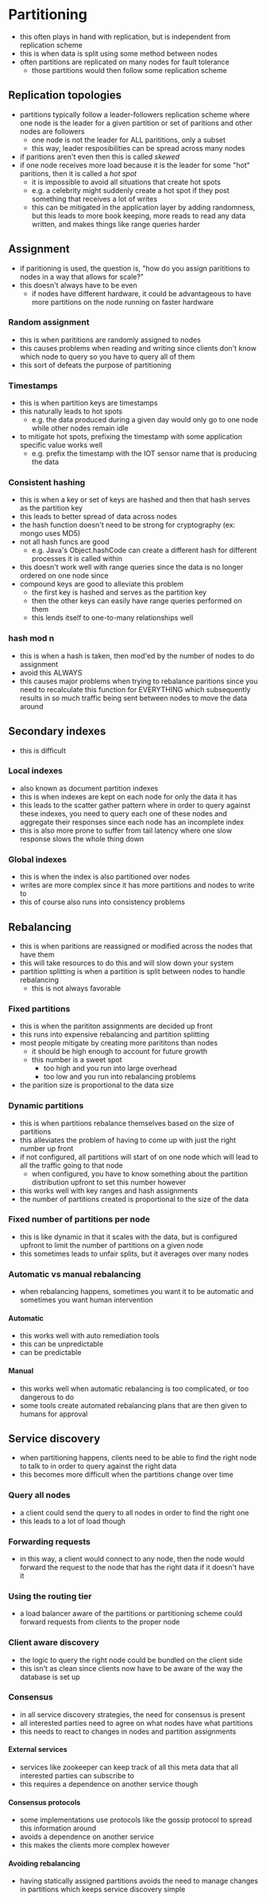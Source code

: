 # Partitioning

- this often plays in hand with replication, but is independent from replication scheme
- this is when data is split using some method between nodes
- often partitions are replicated on many nodes for fault tolerance
  - those partitions would then follow some replication scheme

## Replication topologies
- partitions typically follow a leader-followers replication scheme where one node is the leader for a given partition or set of paritions and other nodes are followers
  - one node is not the leader for ALL parititions, only a subset
  - this way, leader resposibilities can be spread across many nodes
- if paritions aren't even then this is called *skewed*
- if one node receives more load because it is the leader for some "hot" paritions, then it is called a *hot spot*
  - it is impossible to avoid all situations that create hot spots
  - e.g. a celebrity might suddenly create a hot spot if they post something that receives a lot of writes
  - this can be mitigated in the application layer by adding randomness, but this leads to more book keeping, more reads to read any data written, and makes things like range queries harder

## Assignment
- if paritioning is used, the question is, "how do you assign parititions to nodes in a way that allows for scale?"
- this doesn't always have to be even
  - if nodes have different hardware, it could be advantageous to have more partitions on the node running on faster hardware

### Random assignment
- this is when parititions are randomly assigned to nodes
- this causes problems when reading and writing since clients don't know which node to query so you have to query all of them
- this sort of defeats the purpose of partitioning

### Timestamps
- this is when partition keys are timestamps
- this naturally leads to hot spots
  - e.g. the data produced during a given day would only go to one node while other nodes remain idle
- to mitigate hot spots, prefixing the timestamp with some application specific value works well
  - e.g. prefix the timestamp with the IOT sensor name that is producing the data

### Consistent hashing
- this is when a key or set of keys are hashed and then that hash serves as the partition key
- this leads to better spread of data across nodes
- the hash function doesn't need to be strong for cryptography (ex: mongo uses MD5)
- not all hash funcs are good
  - e.g. Java's Object.hashCode can create a different hash for different processes it is called within
- this doesn't work well with range queries since the data is no longer ordered on one node since
- compound keys are good to alleviate this problem
  - the first key is hashed and serves as the partition key
  - then the other keys can easily have range queries performed on them
  - this lends itself to one-to-many relationships well

### hash mod n
- this is when a hash is taken, then mod'ed by the number of nodes to do assignment
- avoid this ALWAYS
- this causes major problems when trying to rebalance paritions since you need to recalculate this function for EVERYTHING which subsequently results in so much traffic being sent between nodes to move the data around

## Secondary indexes
- this is difficult

### Local indexes
- also known as document partition indexes
- this is when indexes are kept on each node for only the data it has
- this leads to the scatter gather pattern where in order to query against these indexes, you need to query each one of these nodes and aggregate their responses since each node has an incomplete index
- this is also more prone to suffer from tail latency where one slow response slows the whole thing down

### Global indexes
- this is when the index is also partitioned over nodes
- writes are more complex since it has more partitions and nodes to write to
- this of course also runs into consistency problems

## Rebalancing
- this is when paritions are reassigned or modified across the nodes that have them
- this will take resources to do this and will slow down your system
- partition splitting is when a partition is split between nodes to handle rebalancing
  - this is not always favorable

### Fixed partitions
- this is when the parititon assignments are decided up front
- this runs into expensive rebalancing and partition splitting
- most people mitigate by creating more parititons than nodes
  - it should be high enough to account for future growth
  - this number is a sweet spot
    - too high and you run into large overhead
    - too low and you run into rebalancing problems
- the parition size is proportional to the data size

### Dynamic partitions
- this is when partitions rebalance themselves based on the size of partitions
- this alleviates the problem of having to come up with just the right number up front
- if not configured, all partitions will start of on one node which will lead to all the traffic going to that node
  - when configured, you have to know something about the partition distribution upfront to set this number however
- this works well with key ranges and hash assignments
- the number of partitions created is proportional to the size of the data

### Fixed number of partitions per node
- this is like dynamic in that it scales with the data, but is configured upfront to limit the number of partitions on a given node
- this sometimes leads to unfair splits, but it averages over many nodes

### Automatic vs manual rebalancing
- when rebalancing happens, sometimes you want it to be automatic and sometimes you want human intervention

#### Automatic
- this works well with auto remediation tools
- this can be unpredictable
- can be predictable

#### Manual
- this works well when automatic rebalancing is too complicated, or too dangerous to do
- some tools create automated rebalancing plans that are then given to humans for approval

## Service discovery
- when partitioning happens, clients need to be able to find the right node to talk to in order to query against the right data
- this becomes more difficult when the partitions change over time

### Query all nodes
- a client could send the query to all nodes in order to find the right one
- this leads to a lot of load though

### Forwarding requests
- in this way, a client would connect to any node, then the node would forward the request to the node that has the right data if it doesn't have it

### Using the routing tier
- a load balancer aware of the partitions or partitioning scheme could forward requests from clients to the proper node

### Client aware discovery
- the logic to query the right node could be bundled on the client side
- this isn't as clean since clients now have to be aware of the way the database is set up

### Consensus
- in all service discovery strategies, the need for consensus is present
- all interested parties need to agree on what nodes have what partitions
- this needs to react to changes in nodes and partition assignments

#### External services
- services like zookeeper can keep track of all this meta data that all interested parties can subscribe to
- this requires a dependence on another service though

#### Consensus protocols
- some implementations use protocols like the gossip protocol to spread this information around
- avoids a dependence on another service
- this makes the clients more complex however

#### Avoiding rebalancing
- having statically assigned partitions avoids the need to manage changes in partitions which keeps service discovery simple